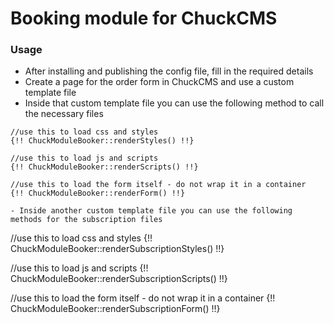 # Booking module for ChuckCMS 

### Usage

- After installing and publishing the config file, fill in the required details
- Create a page for the order form in ChuckCMS and use a custom template file
- Inside that custom template file you can use the following method to call the necessary files
``` 
//use this to load css and styles
{!! ChuckModuleBooker::renderStyles() !!}

//use this to load js and scripts
{!! ChuckModuleBooker::renderScripts() !!}

//use this to load the form itself - do not wrap it in a container
{!! ChuckModuleBooker::renderForm() !!}

- Inside another custom template file you can use the following methods for the subscription files
``` 
//use this to load css and styles
{!! ChuckModuleBooker::renderSubscriptionStyles() !!}

//use this to load js and scripts
{!! ChuckModuleBooker::renderSubscriptionScripts() !!}

//use this to load the form itself - do not wrap it in a container
{!! ChuckModuleBooker::renderSubscriptionForm() !!}
